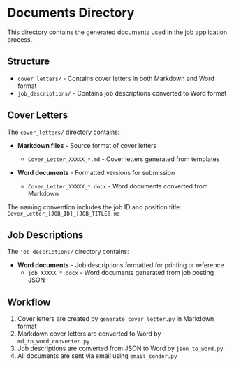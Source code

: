 # Documents Directory

This directory contains the generated documents used in the job application process.

## Structure

- `cover_letters/` - Contains cover letters in both Markdown and Word format
- `job_descriptions/` - Contains job descriptions converted to Word format

## Cover Letters

The `cover_letters/` directory contains:

- **Markdown files** - Source format of cover letters
  - `Cover_Letter_XXXXX_*.md` - Cover letters generated from templates

- **Word documents** - Formatted versions for submission
  - `Cover_Letter_XXXXX_*.docx` - Word documents converted from Markdown

The naming convention includes the job ID and position title:
`Cover_Letter_[JOB_ID]_[JOB_TITLE].md`

## Job Descriptions

The `job_descriptions/` directory contains:

- **Word documents** - Job descriptions formatted for printing or reference
  - `job_XXXXX_*.docx` - Word documents generated from job posting JSON

## Workflow

1. Cover letters are created by `generate_cover_letter.py` in Markdown format
2. Markdown cover letters are converted to Word by `md_to_word_converter.py`
3. Job descriptions are converted from JSON to Word by `json_to_word.py`
4. All documents are sent via email using `email_sender.py`
